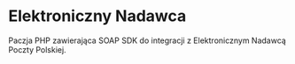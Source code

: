 # Elektroniczny Nadawca
Paczja PHP zawierająca SOAP SDK do integracji z Elektronicznym Nadawcą Poczty Polskiej.
